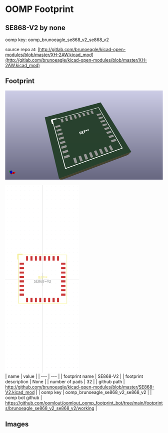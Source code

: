 # OOMP Footprint  
## SE868-V2  by none  
  
oomp key: oomp_brunoeagle_se868_v2_se868_v2  
  
source repo at: [http://gitlab.com/brunoeagle/kicad-open-modules/blob/master/XH-2AW.kicad_mod](http://gitlab.com/brunoeagle/kicad-open-modules/blob/master/XH-2AW.kicad_mod)  
## Footprint  
  
[![working_kicad_pcb_3d.png](working_kicad_pcb_3d_600.png)](working_kicad_pcb_3d.png)  
  
[![working.png](working_600.png)](working.png)  
| name | value | 
| --- | --- | 
| footprint name | SE868-V2 | 
| footprint description | None | 
| number of pads | 32 | 
| github path | http://github.com/brunoeagle/kicad-open-modules/blob/master/SE868-V2.kicad_mod | 
| oomp key | oomp_brunoeagle_se868_v2_se868_v2 | 
| oomp bot github | https://github.com/oomlout/oomlout_oomp_footprint_bot/tree/main/footprints/brunoeagle_se868_v2_se868_v2/working | 
## Images  
